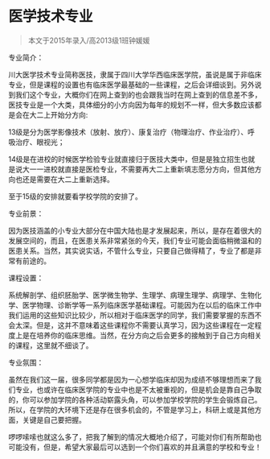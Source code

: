 
# 医学技术专业  

> 本文于2015年录入/高2013级1班钟媛媛  

专业简介：

川大医学技术专业简称医技，隶属于四川大学华西临床医学院，虽说是属于非临床专业，但是课程的设置也有临床医学最基础的一些课程，之后会详细谈到。另外说到我们这个专业，大概你们在网上查到的也会跟我当时在网上查到的信息差不多，医技专业是一个大类，具体细分的小方向因为每年的规划不一样，但大多数应该都是会在大二上开始分方向:

13级是分为医学影像技术（放射、放疗）、康复治疗（物理治疗、作业治疗）、呼吸治疗、眼视光；

14级是在进校的时候医学检验专业就直接归于医技大类中，但是是独立招生也就是说大一一进校就直接是医检专业，不需要再大二上重新填志愿分方向，但其他方向也还是需要在大二上重新选择。

至于15级的安排就要看学校学院的安排了。

专业前景：

因为医技涵盖的小专业大部分在中国大陆也是才发展起来，所以，是存在着很大的发展空间的，而且，在医患关系非常紧张的今天，我们专业可能会面临稍微温和的医患关系。当然，其实说实话，不管什么专业，只要自己做得精了，专业了都是非常有前途的。

课程设置：

系统解剖学、组织胚胎学、医学微生物学、生理学、病理生理学、病理学、生物化学、医学物理、诊断学等一系列临床医学基础课程。可能因为在以后的临床工作中我们运用的这些知识比较少，所以相对于临床医学的同学，我们需要掌握的东西不会太深。但是，这并不意味着这些课程你不需要认真学习，因为这些课程在一定程度上是在培养你的临床思维。当然，在分方向之后会更多的接触到于自己方向相关的课程，这里就不细谈了。

专业氛围：

虽然在我们这一届，很多同学都是因为一心想学临床却因为成绩不够理想而来了我们专业，也或许在临床医学院的专业中也是不太被重视的，但是机会是靠自己争取的，你可以参加学院的各种活动崭露头角，可以参加学校学院的学生会锻炼自己。所以，在学院的大环境下还是存在很多机会的，不管是学习上，科研上或是其他方面，关键是自己要把握。

啰啰嗦嗦也就这么多了，把我了解到的情况大概地介绍了，可能对你们有所帮助也可能没有，但是，希望大家最后可以选到一个你们喜欢的并且满意的学校和专业！


